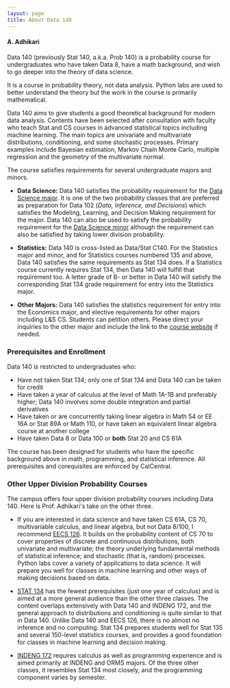 ```yaml
---
layout: page
title: About Data 140
---
```


#### A. Adhikari ####

Data 140 (previously Stat 140, a.k.a. Prob 140) is a probability course for undergraduates who have taken Data 8, have a math background, and wish to go deeper into the theory of data science.

It is a course in probability theory, not data analysis. Python labs are used to better understand the theory but the work in the course is primarily mathematical. 

Data 140 aims to give students a good theoretical background for modern data analysis. Contents have been selected after consultation with faculty who teach Stat and CS courses in advanced statistical topics including machine learning. The main topics are univariate and multivariate distributions, conditioning, and some stochastic processes. Primary examples include Bayesian estimation, Markov Chain Monte Carlo, multiple regression and the geometry of the multivariate normal.

The course satisfies requirements for several undergraduate majors and minors. 

- **Data Science:** Data 140 satisfies the probability requirement for the [Data Science major](https://data.berkeley.edu/degrees/data-science-ba/upper-division). It is one of the two probability classes that are preferred as preparation for Data 102 (*Data, Inference, and Decisions*) which satisfies the Modeling, Learning, and Decision Making requirement for the major. Data 140 can also be used to satisfy the probability requirement for the [Data Science minor](https://data.berkeley.edu/academics/undergraduate-programs/data-science-minor) although the requirement can also be satisfied by taking lower division probability. 

- **Statistics:** Data 140 is cross-listed as Data/Stat C140. For the Statistics major and minor, and for Statistics courses numbered 135 and above, Data 140 satisfies the same requirements as Stat 134 does. If a Statistics course currently requires Stat 134, then Data 140 will fulfill that requirement too. A letter grade of B- or better in Data 140 will satisfy the corresponding Stat 134 grade requirement for entry into the Statistics major.

- **Other Majors:** Data 140 satisfies the statistics requirement for entry into the Economics major, and elective requirements for other majors including L&S CS. Students can petition others. Please direct your inquiries to the other major and include the link to the [course website](http://prob140.org/) if needed.

### Prerequisites and Enrollment ###
Data 140 is restricted to undergraduates who:

- Have not taken Stat 134; only one of Stat 134 and Data 140 can be taken for credit
- Have taken a year of calculus at the level of Math 1A-1B and preferably higher; Data 140 involves some double integration and partial derivatives
- Have taken or are concurrently taking linear algebra in Math 54 or EE 16A or Stat 89A or Math 110, or have taken an equivalent linear algebra course at another college
- Have taken Data 8 or Data 100 or **both** Stat 20 and CS 61A

The course has been designed for students who have the specific background above in math, programming, and statistical inference. All prerequisites and corequisites are enforced by CalCentral.

### Other Upper Division Probability Courses ###
The campus offers four upper division probability courses including Data 140. Here is Prof. Adhikari's take on the other three.

- If you are interested in data science and have taken CS 61A, CS 70, multivariable calculus, and linear algebra, but not Data 8/100, I recommend [EECS 126](http://guide.berkeley.edu/courses/eecs/). It builds on the probability content of CS 70 to cover properties of discrete and continuous distributions, both univariate and multivariate; the theory underlying fundamental methods of statistical inference; and stochastic (that is, random) processes. Python labs cover a variety of applications to data science. It will prepare you well for classes in machine learning and other ways of making decisions based on data.

- [STAT 134](http://guide.berkeley.edu/courses/stat/) has the fewest prerequisites (just one year of calculus) and is aimed at a more general audience than the other three classes. The content overlaps extensively with Data 140 and INDENG 172, and the general approach to distributions and conditioning is quite similar to that in Data 140. Unlike Data 140 and EECS 126, there is no almost no inference and no computing. Stat 134 prepares students well for Stat 135 and several 150-level statistics courses, and provides a good foundation for classes in machine learning and decision making.

- [INDENG 172](http://guide.berkeley.edu/courses/ind_eng/) requires calculus as well as programming experience and is aimed primarily at INDENG and ORMS majors. Of the three other classes, it resembles Stat 134 most closely, and the programming component varies by semester. 
